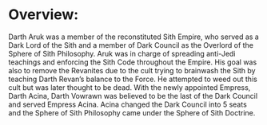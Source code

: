 # Overview:

Darth Aruk was a member of the reconstituted Sith Empire, who served as a Dark Lord of the Sith and a member of Dark Council as the Overlord of the Sphere of Sith Philosophy.
Aruk was in charge of spreading anti-Jedi teachings and enforcing the Sith Code throughout the Empire.
His goal was also to remove the Revanites due to the cult trying to brainwash the Sith by teaching Darth Revan’s balance to the Force.
He attempted to weed out this cult but was later thought to be dead.
With the newly appointed Empress, Darth Acina, Darth Vowrawn was believed to be the last of the Dark Council and served Empress Acina.
Acina changed the Dark Council into 5 seats and the Sphere of Sith Philosophy came under the Sphere of Sith Doctrine.
